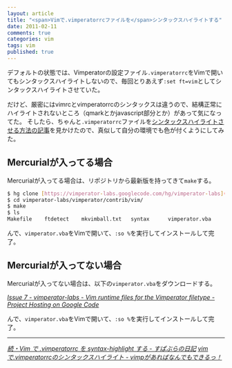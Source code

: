 ```yaml
---
layout: article
title: "<span>Vimで.vimperatorrcファイルを</span>シンタックスハイライトする"
date: 2011-02-11
comments: true
categories: vim
tags: vim
published: true
---
```


デフォルトの状態では、Vimperatorの設定ファイル`.vimperatorrc`をVimで開いてもシンタックスハイライトしないので、毎回とりあえず`:set ft=vim`としてシンタックスハイライトさせていた。

だけど、厳密にはvimrcとvimperatorrcのシンタックスは違うので、結構正常にハイライトされないところ（qmarkとかjavascript部分とか）があって気になってた。
そしたら、ちゃんと`.vimperatorrc`ファイルを[シンタックスハイライトさせる方法の記事](http://d.hatena.ne.jp/superbrothers/20100920/1284951292)を見かけたので、真似して自分の環境でも色が付くようにしてみた。

<!-- READMORE -->


## Mercurialが入ってる場合

Mercurialが入ってる場合は、リポジトリから最新版を持ってきて`make`する。

~~~ sh
$ hg clone [https://vimperator-labs.googlecode.com/hg/vimperator-labs](https://vimperator-labs.googlecode.com/hg/vimperator-labs)
$ cd vimperator-labs/vimperator/contrib/vim/
$ make
$ ls
Makefile	ftdetect	mkvimball.txt	syntax		vimperator.vba
~~~

んで、`vimperator.vba`をVimで開いて、`:so %`を実行してインストールして完了。


## Mercurialが入ってない場合

Mercurialが入ってない場合は、以下の`vimperator.vba`をダウンロードする。

<cite>[Issue 7 - vimperator-labs - Vim runtime files for the Vimperator filetype - Project Hosting on Google Code](http://code.google.com/p/vimperator-labs/issues/detail?id=7&q=project%3ALiberator%2CVimperator%20type%3Aplugin&colspec=ID%20Summary%20Project%20Type%20Status%20Priority%20Stars%20Owner)</cite>

んで、`vimperator.vba`をVimで開いて、`:so %`を実行してインストールして完了。

* * *

<cite>[続・Vim で .vimperatorrc を syntax-highlight する - すぱぶらの日記](http://d.hatena.ne.jp/superbrothers/20100920/1284951292)</cite>
<cite>[vimで.vimperatorrcのシンタックスハイライト - vimpがあればなんでもできるっ！](http://vimperator.g.hatena.ne.jp/snaka72/20100506/1273162257)</cite>
